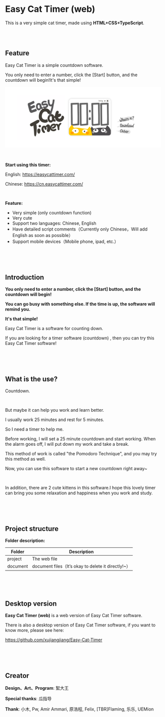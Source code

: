 # Easy Cat Timer (web)
This is a very simple cat timer, made using **HTML+CSS+TypeScript**.

<br/>

<br/>

## Feature

Easy Cat Timer is a simple countdown software.

You only need to enter a number, click the [Start] button, and the countdown will begin!It's that simple!

![image](image/en.png)

<br/>

**Start using this timer:**

English:  https://easycattimer.com/

Chinese:  https://cn.easycattimer.com/

<br/>

**Feature:**

- Very simple (only countdown function)
- Very cute
- Support two languages: Chinese, English
- Have detailed script comments（Currently only Chinese，Will add English as soon as possible）
- Support mobile devices（Mobile phone, ipad, etc.）

<br/>

<br/>

<br/>

## Introduction

**You only need to enter a number, click the [Start] button, and the countdown will begin!**

**You can go busy with something else. If the time is up, the software will remind you.**

**It's that simple!**

Easy Cat Timer is a software for counting down.

If you are looking for a timer software (countdown) , then you can try this Easy Cat Timer software!

<br/>

<br/>

<br/>

## What is the use?

Countdown.

<br/>

But maybe it can help you work and learn better.

I usually work 25 minutes and rest for 5 minutes.

So I need a timer to help me.

Before working, I will set a 25 minute countdown and start working. When the alarm goes off, I will put down my work and take a break.

This method of work is called "the Pomodoro Technique", and you may try this method as well.

Now, you can use this software to start a new countdown right away~

<br/>

In addition, there are 2 cute kittens in this software.I hope this lovely timer can bring you some relaxation and happiness when you work and study.

<br/>

<br/>

<br/>

## Project structure

**Folder description:**

| Folder   | Description                                         |
| -------- | --------------------------------------------------- |
| project  | The web file                                        |
| document | document files（It’s okay to delete it directly!~） |

<br/>

<br/>

<br/>

## Desktop version

**Easy Cat Timer (web)** is a web version of Easy Cat Timer software.

There is also a desktop version of Easy Cat Timer software, if you want to know more, please see here:

https://github.com/xujiangjiang/Easy-Cat-Timer

<br/>

<br/>

<br/>

## Creator

**Design、Art、Program**: 絮大王

**Special thanks**: 瓜指导

**Thank**: 小木, Pw, Amir Ammari, 原浩程, Felix, [TBR]Flaming, 乐乐, UEMion

<br/>

<br/>